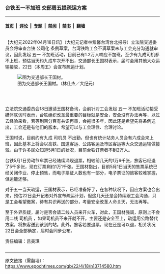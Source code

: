 ### 台铁五一不加班 交部周五提疏运方案

---

#### [首页](../../../..?n13714580) &nbsp;|&nbsp; [评论](../../../../../epoch-comment?n13714580) &nbsp;|&nbsp; [专题](../../../../../epoch-special?n13714580) &nbsp;|&nbsp; [禁闻](../../../../../epoch-news?n13714580) &nbsp;|&nbsp; [禁书](../../../../../books?n13714580) &nbsp;|&nbsp; [翻墙](https://github.com/gfw-breaker/nogfw/blob/master/README.md?n13714580)


<div class="column" id="artbody" itemprop="articleBody">
 <!-- article content begin -->
 <p>
  【大纪元2022年04月18日讯】（大纪元记者林紫馨台湾台北报导）立法院交通委员会将审查台铁
  <ok href="https://www.epochtimes.com/gb/tag/%E5%85%AC%E5%8F%B8%E5%8C%96.html">
   公司化
  </ok>
  条例草案，台湾铁路工会不满草案未与工会充分沟通就审议，因此发起
  <ok href="https://www.epochtimes.com/gb/tag/%E4%BA%94%E4%B8%80.html">
   五一
  </ok>
  不加班活动，目前已有1.2万人响应不加班，至少有九成司机都不上班，预估当天约九成车次开不出，交通部长王国材表示，届时会用其他大众运输接驳，22日（本周五）会宣布疏运计划。
 </p>
 <figure aria-describedby="caption-13714581" class="wp-caption aligncenter" id="13714581" style="width: 500px">
  <ok href=" https://i.epochtimes.com/assets/uploads/2022/04/id13714581-550592-450x300.jpg" rel="noreferrer noopener" target="_blank">
   <img alt="图为交通部长王国材。" src="https://i.epochtimes.com/assets/uploads/2022/04/id13714581-550592-450x300.jpg"/>
  </ok>
  <br/><figcaption class="wp-caption-text" id="caption-13714581">
   图为交通部长王国材。（林仕杰／大纪元）
  </figcaption><br/>
 </figure><br/>
 <p>
  立法院交通委员会18日邀请王国材备询，会前针对工会发起
  <ok href="https://www.epochtimes.com/gb/tag/%E4%BA%94%E4%B8%80.html">
   五一
  </ok>
  不加班活动接受媒体联访时表示，台铁组织改革最重要的目标就是安全，安全没有办法再等，以过去经验来看，若等到百分百有共识再审，会拖很多年，因此还是希望先将条例送出，工会还是有他们的版本，希望可以与工会理性、合理讨论。
 </p>
 <p>
  王国材说，目前约有九成
  <ok href="https://www.epochtimes.com/gb/tag/%E5%8F%B8%E6%9C%BA%E5%91%98.html">
   司机员
  </ok>
  不出勤，但也有统计站务人员会有六成会来上班，因此基本上将会以高铁、国道客运、公路客运及市区客运等大众交通运输做接驳。由于许多民众知道5月1日的状况，目前台铁订票者不到2万人。
 </p>
 <p>
  台铁5月1日劳动节车票已经陆续涌现退票，相较前几天的1万6千张，旅客已经退了5千多张，现在订票剩约1万1千张。王国材指出，目前5月1日当天的售票系统已经关闭作业、停止预售，而电子票证人数也有一部分，电子票证的旅客较难掌握，但运能还够。
 </p>
 <p>
  对于五一当天疏运，王国材表示，已经准备好了，在各种状况下，因应方案也会出来，预估22日会开记者对外宣布疏运计划，但这几天还是会持续跟工会沟通，只是工会希望撤案，待有共识再送的部分，考量安全改革人命关天，无法再等。
 </p>
 <p>
  至于外界质疑，届时是否会请二线人员来开火车，对此，王国材强调，原则上不会用二线
  <ok href="https://www.epochtimes.com/gb/tag/%E5%8F%B8%E6%9C%BA%E5%91%98.html">
   司机员
  </ok>
  ，如果司机员不来开就不开，主要还是安全至上，疏运用公路替代方案，将旅客送到该到的站。此外，旅客若要退票，现在还是可以退，相关状况22日会全部确定，届时会同步公布。
 </p>
 <p>
  责任编辑：吕美琪
 </p>
 <!-- article content end -->
</div>


---

原文链接（需翻墙）：https://www.epochtimes.com/gb/22/4/18/n13714580.htm